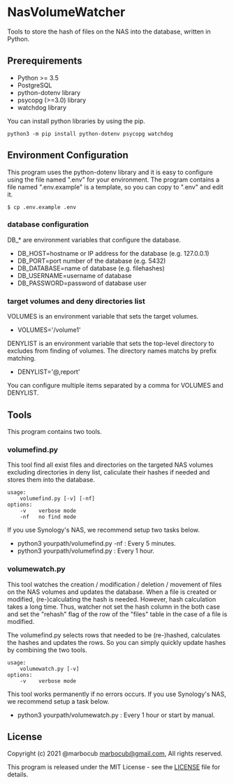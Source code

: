 # NasVolumeWatcher

Tools to store the hash of files on the NAS into the database, written in Python.

## Prerequirements

* Python >= 3.5
* PostgreSQL
* python-dotenv library
* psycopg (>=3.0) library
* watchdog library

You can install python libraries by using the pip.

    python3 -m pip install python-dotenv psycopg watchdog

## Environment Configuration

This program uses the python-dotenv library and it is easy to configure using the file named ".env" for your environment.
The program contains a file named ".env.example" is a template, so you can copy to ".env" and edit it.

    $ cp .env.example .env

### database configuration

DB_* are environment variables that configure the database.

* DB_HOST=hostname or IP address for the database (e.g. 127.0.0.1)
* DB_PORT=port number of the database (e.g. 5432)
* DB_DATABASE=name of database (e.g. filehashes)
* DB_USERNAME=username of database
* DB_PASSWORD=password of database user

### target volumes and deny directories list

VOLUMES is an environment variable that sets the target volumes.

* VOLUMES='/volume1'

DENYLIST is an environment variable that sets the top-level directory to excludes from finding of volumes.
The directory names matchs by prefix matching.

* DENYLIST='@,report'

You can configure multiple items separated by a comma for VOLUMES and DENYLIST.

## Tools

This program contains two tools.

### volumefind.py

This tool find all exist files and directories on the targeted NAS volumes excluding directories in deny list,
caliculate their hashes if needed and stores them into the database.

    usage:
        volumefind.py [-v] [-nf]
    options:
        -v    verbose mode
        -nf   no find mode

If you use Synology's NAS, we recommend setup two tasks below.

* python3 yourpath/volumefind.py -nf : Every 5 minutes.
* python3 yourpath/volumefind.py : Every 1 hour.

### volumewatch.py

This tool watches the creation / modification / deletion / movement of files on the NAS volumes and updates the database.
When a file is created or modified, (re-)calculating the hash is needed.
However, hash calculation takes a long time.
Thus, watcher not set the hash column in the both case and set the "rehash" flag of the row of the "files" table in the case of a file is modified.

The volumefind.py selects rows that needed to be (re-)hashed, calculates the hashes and updates the rows.
So you can simply quickly update hashes by combining the two tools.

    usage:
        volumewatch.py [-v]
    options:
        -v    verbose mode

This tool works permanently if no errors occurs.
If you use Synology's NAS, we recommend setup a task below.

* python3 yourpath/volumewatch.py : Every 1 hour or start by manual.

## License

Copyright (c) 2021 @marbocub marbocub@gmail.com, All rights reserved.

This program is released under the MIT License -
see the [LICENSE](LICENSE) file for details.
